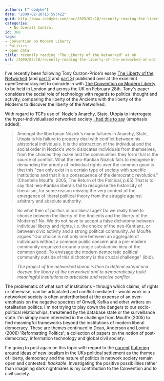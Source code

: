 ```yaml
---
authors: ["robdyke"]
date: "2009-02-18T15:59:42Z"
guid: http://www.robdyke.com/noc/2009/02/18/recently-reading-the-liberty-of-the-networked-at-od/
categories:
  - No Overall Control
id: 368
tags:
- Convention on Modern Liberty
- Politics
- open data
title: recently reading "The Liberty of the Networked" at oD
url: /2009/02/18/recently-reading-the-liberty-of-the-networked-at-od/
---
```

I've recently been following Tony Curzon-Price's essay [The Liberty of the Networked](http://www.opendemocracy.net/article/email/the-liberty-of-the-networked-part-1) (and [part 2](http://www.opendemocracy.net/article/email/the-liberty-of-the-networked-pt-2) and [part 3](http://www.opendemocracy.net/article/email/the-freedom-of-the-networked-pt-3)) published over at the excellent openDemocracy.net to coincide in with [The Convention on Modern Liberty](http://www.modernliberty.net/) to be held in London and across the UK on February 28th. Tony's paper considers the social role of technology with regards to political thought and activity, comparing the liberty of the Ancients with the liberty of the Moderns to discover the liberty of the Networked.

With regard to TCPs use of  Nozic's Anarchy, State, Utopia to interrogate the hyper-individualised networked society [I had this to say](http://www.opendemocracy.net/article/email/the-liberty-of-the-networked-pt-2#comment-492928) (emphasis added):

> Amongst the libertarian Nozick's many failures in Anarchy, State, Utopia is his failure to properly deal with conflict between his ahistorical individuals. It is the abstraction of the individual and the social order in Nozick's work dislocates individuals from themselves, from the choices they make and the communities they form that is the source of conflict. What the neo-Kantian Nozick fails to recognise in demanding the priority of individual rights over the common good is that this "can only exist in a certain type of society with specific institutions and that it is a consequence of the democratic revolution." (Chantelle Mouffe, 2005, The Return of the Political, p.65) That is to say that neo-Kantian liberals fail to recognise the historicity of liberalism, for some reason missing the very context of the emergence of liberal political theory from the struggle against arbitrary and absolute authority.

> So what then of politics in our liberal age? Do we really have to choose between the liberty of the Ancients and the liberty of the Moderns? No. We do not have to accept a false dichotomy between individual liberty and rights, i.e. the choice of the neo-Kantians, or between civic activity and a strong political community. As Mouffe argues "Our choice is not only one between an aggregate of individuals without a common public concern and a pre-modern community organized around a single substantive idea of the common good. To envisage the modern democratic political community outside of this dichotomy is the crucial challenge" (ibid).
>
> _The project of the networked liberal is then to defend extend and deepen the liberty of the networked and to democratically build meaningful institutions to articulate and resolve conflict._

The problematic of what sort of institutions - through which claims, of rights or otherwise, can be articulated and conflict mediated - would work in a networked society is often underthorised at the expense of an over-emphasis on the negative spectres of Orwell, Kafka and other writers on totalitarian politics. I'm not trying to play down the dangers to our socio-political relationships, threatened by the database state or the surveillance state. I'm simply more interested in the challenge from Mouffe (2005) to find meaningful frameworks beyond the institutions of modern liberal democracy. These are themes continued in Dean, Anderson and Lovink (2006) 'Reformatting Politics'; a collection of papers on the notion of post-democracy, information technology and global civil society.

I'm going to post again on this topic with regard to the [current](http://www.conservatives.com/News/News_stories/2009/02/Its_time_to_transfer_power_from_the_central_state_to_local_people.aspx) [fluttering](http://www.conservatives.com/News/Articles/2008/12/David_Cameron_A_radical_power_shift.aspx) [around](http://www.labour.org.uk/local_government1) [ideas](http://www.communities.gov.uk/corporate/) of [new localism](http://blog.localdemocracy.org.uk/2009/02/09/how-close-is-local/) in the UKs political settlement as the themes of liberty, democracy and the nature of politics in network society remain open and contested: _hackable_. Investigating the positive possibilities rather than imagining dark nightmares is my contribution to the Convention and to civil society.
